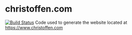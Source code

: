 # christoffen.com
[![Build Status](https://travis-ci.org/Christoffen-Corporation/christoffen.com.svg?branch=master)](https://travis-ci.org/Christoffen-Corporation/christoffen.com)
Code used to generate the website located at https://www.christoffen.com

